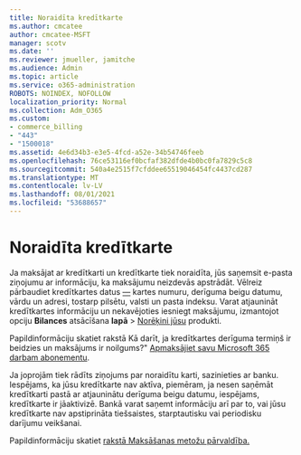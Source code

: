 ```yaml
---
title: Noraidīta kredītkarte
ms.author: cmcatee
author: cmcatee-MSFT
manager: scotv
ms.date: ''
ms.reviewer: jmueller, jamitche
ms.audience: Admin
ms.topic: article
ms.service: o365-administration
ROBOTS: NOINDEX, NOFOLLOW
localization_priority: Normal
ms.collection: Adm_O365
ms.custom:
- commerce_billing
- "443"
- "1500018"
ms.assetid: 4e6d34b3-e3e5-4fcd-a52e-34b54746feeb
ms.openlocfilehash: 76ce53116ef0bcfaf382dfde4b0bc0fa7829c5c8
ms.sourcegitcommit: 540a4e2515f7cfddee65519046454fc4437cd287
ms.translationtype: MT
ms.contentlocale: lv-LV
ms.lasthandoff: 08/01/2021
ms.locfileid: "53688657"
---
```

# <a name="declined-credit-card"></a>Noraidīta kredītkarte

Ja maksājat ar kredītkarti un kredītkarte tiek noraidīta, jūs saņemsit e-pasta ziņojumu ar informāciju, ka maksājumu neizdevās apstrādāt. Vēlreiz pārbaudiet kredītkartes datus [—](https://go.microsoft.com/fwlink/p/?linkid=842054) kartes numuru, derīguma beigu datumu, vārdu un adresi, tostarp pilsētu, valsti un pasta indeksu. Varat atjaunināt kredītkartes informāciju un nekavējoties iesniegt maksājumu, izmantojot opciju **Bilances** atsācīšana **lapā**  >  [Norēķini jūsu](https://go.microsoft.com/fwlink/p/?linkid=842054) produkti.

Papildinformāciju skatiet rakstā Kā darīt, ja kredītkartes derīguma termiņš ir beidzies un maksājums ir noilgums?" [Apmaksājiet savu Microsoft 365 darbam abonementu](/microsoft-365/commerce/billing-and-payments/pay-for-your-subscription#what-if-my-credit-card-was-declined-and-my-payment-is-past-due).
  
Ja joprojām tiek rādīts ziņojums par noraidītu karti, sazinieties ar banku. Iespējams, ka jūsu kredītkarte nav aktīva, piemēram, ja nesen saņēmāt kredītkarti pastā ar atjauninātu derīguma beigu datumu, iespējams, kredītkarte ir jāaktivizē. Bankā varat saņemt informāciju arī par to, vai jūsu kredītkarte nav apstiprināta tiešsaistes, starptautisku vai periodisku darījumu veikšanai.
  
Papildinformāciju skatiet [rakstā Maksāšanas metožu pārvaldība.](/microsoft-365/commerce/billing-and-payments/manage-payment-methods)
